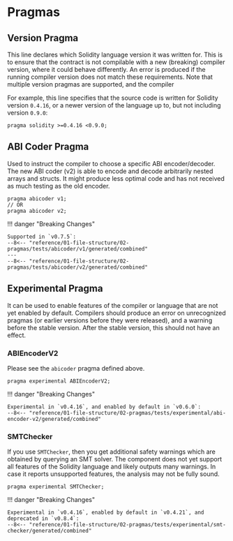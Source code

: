 # Pragmas

<!--
cSpell:ignore abicoder
cSpell:ignore structs
-->

## Version Pragma

This line declares which Solidity language version it was written for. This is to ensure that the contract is not compilable
with a new (breaking) compiler version, where it could behave differently. An error is produced if the running compiler version does not match these requirements.
Note that multiple version pragmas are supported, and the compiler

For example, this line specifies that the source code is written for Solidity version `0.4.16`, or a newer version of
the language up to, but not including version `0.9.0`:

```solidity
pragma solidity >=0.4.16 <0.9.0;
```

## ABI Coder Pragma

Used to instruct the compiler to choose a specific ABI encoder/decoder. The new ABI coder (v2) is able to encode and decode arbitrarily nested arrays and structs. It might produce less optimal code and has not received as much testing as the old encoder.

```solidity
pragma abicoder v1;
// OR
pragma abicoder v2;
```

!!! danger "Breaking Changes"

    Supported in `v0.7.5`:
    --8<-- "reference/01-file-structure/02-pragmas/tests/abicoder/v1/generated/combined"
    ---
    --8<-- "reference/01-file-structure/02-pragmas/tests/abicoder/v2/generated/combined"

## Experimental Pragma

It can be used to enable features of the compiler or language that are not yet enabled by default.
Compilers should produce an error on unrecognized pragmas (or earlier versions before they were released), and a warning before the stable version.
After the stable version, this should not have an effect.

### ABIEncoderV2

Please see the `abicoder` pragma defined above.

```solidity
pragma experimental ABIEncoderV2;
```

!!! danger "Breaking Changes"

    Experimental in `v0.4.16`, and enabled by default in `v0.6.0`:
    --8<-- "reference/01-file-structure/02-pragmas/tests/experimental/abi-encoder-v2/generated/combined"

### SMTChecker

If you use `SMTChecker`, then you get additional safety warnings which are obtained by querying an
SMT solver. The component does not yet support all features of the Solidity language and
likely outputs many warnings. In case it reports unsupported features, the
analysis may not be fully sound.

```solidity
pragma experimental SMTChecker;
```

!!! danger "Breaking Changes"

    Experimental in `v0.4.16`, enabled by default in `v0.4.21`, and deprecated in `v0.8.4`:
    --8<-- "reference/01-file-structure/02-pragmas/tests/experimental/smt-checker/generated/combined"
